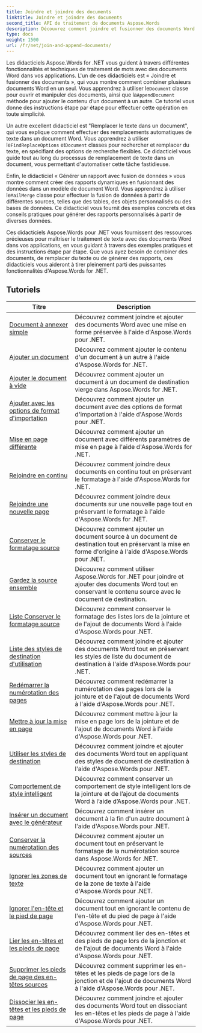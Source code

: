 ```yaml
---
title: Joindre et joindre des documents
linktitle: Joindre et joindre des documents
second_title: API de traitement de documents Aspose.Words
description: Découvrez comment joindre et fusionner des documents Word à l'aide d'Aspose.Words pour .NET. Les didacticiels vous guident à travers les étapes permettant de combiner plusieurs fichiers Word en un seul document.
type: docs
weight: 1500
url: /fr/net/join-and-append-documents/
---
```

 Les didacticiels Aspose.Words for .NET vous guident à travers différentes fonctionnalités et techniques de traitement de mots avec des documents Word dans vos applications. L'un de ces didacticiels est « Joindre et fusionner des documents », qui vous montre comment combiner plusieurs documents Word en un seul. Vous apprendrez à utiliser le`Document` classe pour ouvrir et manipuler des documents, ainsi que la`AppendDocument` méthode pour ajouter le contenu d’un document à un autre. Ce tutoriel vous donne des instructions étape par étape pour effectuer cette opération en toute simplicité.

Un autre excellent didacticiel est "Remplacer le texte dans un document", qui vous explique comment effectuer des remplacements automatiques de texte dans un document Word. Vous apprendrez à utiliser le`FindReplaceOptions` et`Document` classes pour rechercher et remplacer du texte, en spécifiant des options de recherche flexibles. Ce didacticiel vous guide tout au long du processus de remplacement de texte dans un document, vous permettant d'automatiser cette tâche fastidieuse.

 Enfin, le didacticiel « Générer un rapport avec fusion de données » vous montre comment créer des rapports dynamiques en fusionnant des données dans un modèle de document Word. Vous apprendrez à utiliser le`MailMerge` classe pour effectuer la fusion de données à partir de différentes sources, telles que des tables, des objets personnalisés ou des bases de données. Ce didacticiel vous fournit des exemples concrets et des conseils pratiques pour générer des rapports personnalisés à partir de diverses données.

Ces didacticiels Aspose.Words pour .NET vous fournissent des ressources précieuses pour maîtriser le traitement de texte avec des documents Word dans vos applications, en vous guidant à travers des exemples pratiques et des instructions étape par étape. Que vous ayez besoin de combiner des documents, de remplacer du texte ou de générer des rapports, ces didacticiels vous aideront à tirer pleinement parti des puissantes fonctionnalités d'Aspose.Words for .NET.

 ## Tutoriels
| Titre | Description |
| --- | --- |
| [Document à annexer simple](./simple-append-document/) | Découvrez comment joindre et ajouter des documents Word avec une mise en forme préservée à l'aide d'Aspose.Words pour .NET. |
| [Ajouter un document](./append-document/) | Découvrez comment ajouter le contenu d'un document à un autre à l'aide d'Aspose.Words for .NET. |
| [Ajouter le document à vide](./append-document-to-blank/) | Découvrez comment ajouter un document à un document de destination vierge dans Aspose.Words for .NET. |
| [Ajouter avec les options de format d'importation](./append-with-import-format-options/) | Découvrez comment ajouter un document avec des options de format d'importation à l'aide d'Aspose.Words pour .NET. |
| [Mise en page différente](./different-page-setup/) | Découvrez comment ajouter un document avec différents paramètres de mise en page à l'aide d'Aspose.Words for .NET. |
| [Rejoindre en continu](./join-continuous/) | Découvrez comment joindre deux documents en continu tout en préservant le formatage à l'aide d'Aspose.Words for .NET. |
| [Rejoindre une nouvelle page](./join-new-page/) | Découvrez comment joindre deux documents sur une nouvelle page tout en préservant le formatage à l'aide d'Aspose.Words for .NET. |
| [Conserver le formatage source](./keep-source-formatting/) | Découvrez comment ajouter un document source à un document de destination tout en préservant la mise en forme d'origine à l'aide d'Aspose.Words pour .NET. |
| [Gardez la source ensemble](./keep-source-together/) | Découvrez comment utiliser Aspose.Words for .NET pour joindre et ajouter des documents Word tout en conservant le contenu source avec le document de destination. |
| [Liste Conserver le formatage source](./list-keep-source-formatting/) | Découvrez comment conserver le formatage des listes lors de la jointure et de l'ajout de documents Word à l'aide d'Aspose.Words pour .NET. |
| [Liste des styles de destination d'utilisation](./list-use-destination-styles/) | Découvrez comment joindre et ajouter des documents Word tout en préservant les styles de liste du document de destination à l'aide d'Aspose.Words pour .NET. |
| [Redémarrer la numérotation des pages](./restart-page-numbering/) | Découvrez comment redémarrer la numérotation des pages lors de la jointure et de l'ajout de documents Word à l'aide d'Aspose.Words pour .NET. |
| [Mettre à jour la mise en page](./update-page-layout/) | Découvrez comment mettre à jour la mise en page lors de la jointure et de l'ajout de documents Word à l'aide d'Aspose.Words pour .NET. |
| [Utiliser les styles de destination](./use-destination-styles/) | Découvrez comment joindre et ajouter des documents Word tout en appliquant des styles de document de destination à l'aide d'Aspose.Words pour .NET. |
| [Comportement de style intelligent](./smart-style-behavior/) | Découvrez comment conserver un comportement de style intelligent lors de la jointure et de l’ajout de documents Word à l’aide d’Aspose.Words pour .NET. |
| [Insérer un document avec le générateur](./insert-document-with-builder/) | Découvrez comment insérer un document à la fin d'un autre document à l'aide d'Aspose.Words pour .NET. |
| [Conserver la numérotation des sources](./keep-source-numbering/) | Découvrez comment ajouter un document tout en préservant le formatage de la numérotation source dans Aspose.Words for .NET. |
| [Ignorer les zones de texte](./ignore-text-boxes/) | Découvrez comment ajouter un document tout en ignorant le formatage de la zone de texte à l'aide d'Aspose.Words pour .NET. |
| [Ignorer l'en-tête et le pied de page](./ignore-header-footer/) | Découvrez comment ajouter un document tout en ignorant le contenu de l'en-tête et du pied de page à l'aide d'Aspose.Words pour .NET. |
| [Lier les en-têtes et les pieds de page](./link-headers-footers/) | Découvrez comment lier des en-têtes et des pieds de page lors de la jonction et de l'ajout de documents Word à l'aide d'Aspose.Words pour .NET. |
| [Supprimer les pieds de page des en-têtes sources](./remove-source-headers-footers/) | Découvrez comment supprimer les en-têtes et les pieds de page lors de la jonction et de l'ajout de documents Word à l'aide d'Aspose.Words pour .NET. |
| [Dissocier les en-têtes et les pieds de page](./unlink-headers-footers/) | Découvrez comment joindre et ajouter des documents Word tout en dissociant les en-têtes et les pieds de page à l'aide d'Aspose.Words pour .NET. |